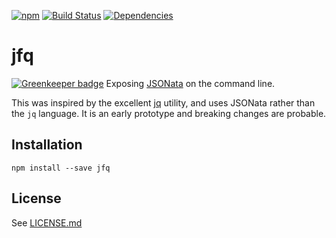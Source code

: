 [![npm](https://img.shields.io/npm/v/jfq.svg)](https://www.npmjs.com/package/jfq)
[![Build Status](https://travis-ci.org/blgm/jfq.svg?branch=master)](https://travis-ci.org/blgm/jfq)
[![Dependencies](https://david-dm.org/blgm/jfq.svg)](https://david-dm.org/blgm/jfq)

# jfq

[![Greenkeeper badge](https://badges.greenkeeper.io/blgm/jfq.svg)](https://greenkeeper.io/)
Exposing [JSONata](http://jsonata.org/) on the command line.

This was inspired by the excellent [jq](https://stedolan.github.io/jq/) utility, and uses JSONata rather than the
`jq` language.  It is an early prototype and breaking changes are probable.

## Installation
```
npm install --save jfq
```

## License
See [LICENSE.md](LICENSE.md)
